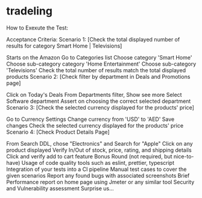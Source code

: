 # tradeling
How to Exexute the Test:



Acceptance Criteria:
Scenario 1: [Check the total displayed number of results for category Smart Home | Televisions]

Starts on the Amazon
Go to Categories list
Choose category 'Smart Home'
Choose sub-category category 'Home Entertainment'
Choose sub-category 'Televisions'
Check the total number of results match the total displayed products
Scenario 2: [Check filter by department in Deals and Promotions page]

Click on Today's Deals
From Departments filter, Show see more
Select Software department
Assert on choosing the correct selected department
Scenario 3: [Check the selected currency displayed for the products' price]

Go to Currency Settings
Change currency from 'USD' to 'AED'
Save changes
Check the selected currency displayed for the products' price
Scenario 4: [Check Product Details Page]

From Search DDL, chose "Electronics" and Search for "Apple"
Click on any product displayed
Verify In/Out of stock, price, rating, and shipping details
Click and verify add to cart feature
Bonus Round (not required, but nice-to-have)
Usage of code quality tools such as eslint, prettier, typescript
Integration of your tests into a CI pipeline
Manual test cases to cover the given scenarios
Report any found bugs with associated screenshots
Brief Performance report on home page using Jmeter or any similar tool
Security and Vulnerability assessment
Surprise us…
